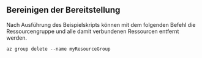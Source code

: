## <a name="clean-up-deployment"></a>Bereinigen der Bereitstellung

Nach Ausführung des Beispielskripts können mit dem folgenden Befehl die Ressourcengruppe und alle damit verbundenen Ressourcen entfernt werden.

```azurecli
az group delete --name myResourceGroup
```
